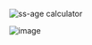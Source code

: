 ![ss-age calculator](https://github.com/Harshal-Meher/AGE--CALCULATOR-24/assets/134125835/3795741a-4905-4ecd-bad5-842d7547f30b)

![image](https://github.com/Harshal-Meher/AGE--CALCULATOR-24/assets/134125835/d7e80394-f10f-49e1-8cc2-a1e3eedfb3dc)
